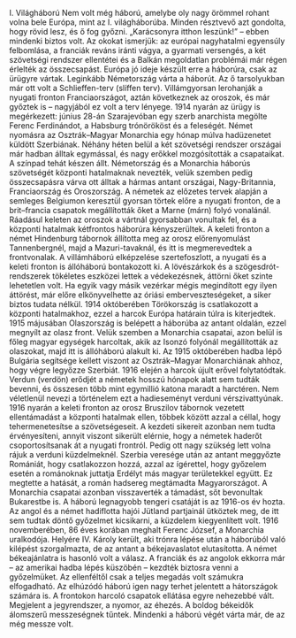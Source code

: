 I. Világháború
Nem volt még háború, amelybe oly nagy örömmel rohant volna bele Európa, mint az I. világháborúba. Minden résztvevő azt gondolta, hogy rövid lesz, és ő fog győzni. „Karácsonyra itthon leszünk!” – ebben mindenki biztos volt.
Az okokat ismerjük: az európai nagyhatalmi egyensúly felbomlása, a franciák reváns iránti vágya, a gyarmati versengés, a két szövetségi rendszer ellentétei és a Balkán megoldatlan problémái már régen érlelték az összecsapást. Európa jó ideje készült erre a háborúra, csak az ürügyre vártak.
Leginkább Németország várta a háborút. Az ő tarsolyukban már ott volt a Schlieffen-terv (slíffen terv). Villámgyorsan lerohanják a nyugati fronton Franciaországot, aztán következnek az oroszok, és már győztek is – nagyjából ez volt a terv lényege.
1914 nyarán az ürügy is megérkezett: június 28-án Szarajevóban egy szerb anarchista megölte Ferenc Ferdinándot, a Habsburg trónörököst és a feleségét. Német nyomásra az Osztrák–Magyar Monarchia egy hónap múlva hadüzenetet küldött Szerbiának. Néhány héten belül a két szövetségi rendszer országai már hadban álltak egymással, és nagy erőkkel mozgósították a csapataikat.
A színpad tehát készen állt. Németország és a Monarchia háborús szövetségét központi hatalmaknak nevezték, velük szemben pedig összecsapásra várva ott álltak a hármas antant országai, Nagy-Britannia, Franciaország és Oroszország.
A németek az előzetes tervek alapján a semleges Belgiumon keresztül gyorsan törtek előre a nyugati fronton, de a brit–francia csapatok megállították őket a Marne (márn) folyó vonalánál. Ráadásul keleten az oroszok a vártnál gyorsabban vonultak fel, és a központi hatalmak kétfrontos háborúra kényszerültek. A keleti fronton a német Hindenburg tábornok állította meg az orosz előrenyomulást Tannenbergnél, majd a Mazuri-tavaknál, és itt is megmerevedtek a frontvonalak.
A villámháború elképzelése szertefoszlott, a nyugati és a keleti fronton is állóháború bontakozott ki. A lövészárkok és a szögesdrót-rendszerek tökéletes eszközei lettek a védekezésnek, áttörni őket szinte lehetetlen volt. Ha egyik vagy másik vezérkar mégis megindított egy ilyen áttörést, már előre elkönyvelhette az óriási emberveszteségeket, a siker biztos tudata nélkül.
1914 októberében Törökország is csatlakozott a központi hatalmakhoz, ezzel a harcok Európa határain túlra is kiterjedtek.
1915 májusában Olaszország is belépett a háborúba az antant oldalán, ezzel megnyílt az olasz front. Velük szemben a Monarchia csapatai, azon belül is főleg magyar egységek harcoltak, akik az Isonzó folyónál megállították az olaszokat, majd itt is állóháború alakult ki.
Az 1915 októberében hadba lépő Bulgária segítsége kellett viszont az Osztrák–Magyar Monarchiának ahhoz, hogy végre legyőzze Szerbiát.
1916 elején a harcok újult erővel folytatódtak. Verdun (verdön) erődjét a németek hosszú hónapok alatt sem tudták bevenni, és összesen több mint egymillió katona maradt a harctéren. Nem véletlenül nevezi a történelem ezt a hadieseményt verduni vérszivattyúnak.
1916 nyarán a keleti fronton az orosz Bruszilov tábornok vezetett ellentámadást a központi hatalmak ellen, többek között azzal a céllal, hogy tehermenetesítse a szövetségeseit. A kezdeti sikereit azonban nem tudta érvényesíteni, annyit viszont sikerült elérnie, hogy a németek haderőt csoportosítsanak át a nyugati frontról. Pedig ott nagy szükség lett volna rájuk a verduni küzdelmeknél.
Szerbia veresége után az antant meggyőzte Romániát, hogy csatlakozzon hozzá, azzal az ígérettel, hogy győzelem esetén a románoknak juttatja Erdélyt más magyar területekkel együtt. Ez megtette a hatását, a román hadsereg megtámadta Magyarországot. A Monarchia csapatai azonban visszaverték a támadást, sőt bevonultak Bukarestbe is.
A háború legnagyobb tengeri csatáját is az 1916-os év hozta. Az angol és a német hadiflotta hajói Jütland partjainál ütköztek meg, de itt sem tudtak döntő győzelmet kicsikarni, a küzdelem kiegyenlített volt.
1916 novemberében, 86 éves korában meghalt Ferenc József, a Monarchia uralkodója. Helyére IV. Károly került, aki trónra lépése után a háborúból való kilépést szorgalmazta, de az antant a békejavaslatot elutasította. A német békeajánlatra is hasonló volt a válasz. A franciák és az angolok ekkorra már – az amerikai hadba lépés küszöbén – kezdték biztosra venni a győzelmüket. Az ellenféltől csak a teljes megadás volt számukra elfogadható.
Az elhúzódó háború igen nagy terhet jelentett a hátországok számára is. A frontokon harcoló csapatok ellátása egyre nehezebbé vált. Megjelent a jegyrendszer, a nyomor, az éhezés. A boldog békeidők álomszerű messzeségnek tűntek. Mindenki a háború végét várta már, de az még messze volt.